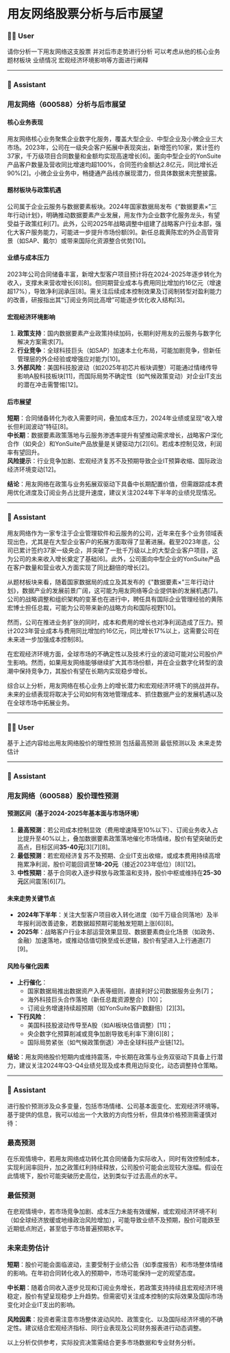 # 用友网络股票分析与后市展望

### 🧑‍💻 User

请你分析一下用友网络这支股票 并对后市走势进行分析 可以考虑从他的核心业务 题材板块 业绩情况 宏观经济环境影响等方面进行阐释

---

### 🤖 Assistant

### 用友网络（600588）分析与后市展望  
#### 核心业务表现  
用友网络核心业务聚焦企业数字化服务，覆盖大型企业、中型企业及小微企业三大市场。2023年，公司在一级央企客户拓展中表现突出，新增签约10家，累计签约37家，千万级项目合同数量和金额均实现高速增长[6]。面向中型企业的YonSuite产品客户数量及营收同比增速均超100%，合同签约金额达2.8亿元，同比增长近90%[2]。小微企业业务中，畅捷通产品线亦展现潜力，但具体数据未完整披露。  

#### 题材板块与政策机遇  
公司属于企业云服务与数据要素板块。2024年国家数据局发布《“数据要素×”三年行动计划》，明确推动数据要素产业发展，用友作为企业数字化服务龙头，有望受益于政策红利[7]。此外，公司2025年战略调整中组建了战略客户行业本部，强化大客户服务能力，可能进一步提升市场份额[9]。新任总裁黄陈宏的外企高管背景（如SAP、戴尔）或带来国际化资源整合优势[10]。  

#### 业绩与成本压力  
2023年公司合同储备丰富，新增大型客户项目预计将在2024-2025年逐步转化为收入，支撑未来营收增长[6][8]。但同期营业成本与费用同比增加约16亿元（增速超17%），导致净利润承压[8]。需关注后续成本控制效果及订阅制转型对盈利能力的改善，研报指出其“订阅业务同比高增”可能逐步优化收入结构[3]。  

#### 宏观经济环境影响  
1. **政策支持**：国内数据要素产业政策持续加码，长期利好用友的云服务与数字化解决方案需求[7]。  
2. **行业竞争**：全球科技巨头（如SAP）加速本土化布局，可能加剧竞争，但新任管理层的外企经验或增强应对能力[10]。  
3. **外部风险**：美国科技股波动（如2025年初芯片板块调整）可能通过情绪传导影响A股科技板块[11]，而国际局势不确定性（如气候政策变动）对企业IT支出的潜在冲击需警惕[12]。  

#### 后市展望  
**短期**：合同储备转化为收入需要时间，叠加成本压力，2024年业绩或呈现“收入增长但利润波动”特征[8]。  
**中长期**：数据要素政策落地与云服务渗透率提升有望推动需求增长，战略客户深化合作（如央企）和YonSuite产品放量是关键驱动力[2][6]。若成本控制见效，利润率有望回升。  
**风险提示**：行业竞争加剧、宏观经济复苏不及预期导致企业IT预算收缩、国际政治经济环境变动[12]。  

**结论**：用友网络在政策与业务拓展双驱动下具备中长期配置价值，但需跟踪成本费用优化进度及订阅业务占比提升速度，建议关注2024年下半年的业绩兑现情况。

---

### 🤖 Assistant

用友网络作为一家专注于企业管理软件和云服务的公司，近年来在多个业务领域表现出色，尤其是在大型企业客户的拓展方面取得了显著进展。截至2023年底，公司已累计签约37家一级央企，并突破了一批千万级以上的大型企业客户项目，这为公司的未来收入增长奠定了基础[6]。此外，公司面向中型企业的YonSuite产品在客户数量和营业收入方面实现了同比翻倍的增长[2]。

从题材板块来看，随着国家数据局的成立及其发布的《"数据要素×"三年行动计划》，数据产业的发展前景广阔，这可能为用友网络等企业提供新的发展机遇[7]。公司的战略调整和组织架构的变革也在进行中，聘任具有国际企业管理经验的黄陈宏博士担任总裁，可能为公司带来新的战略方向和国际视野[10]。

然而，公司在推进业务扩张的同时，成本和费用的增长也对净利润造成了压力。预计2023年营业成本与费用同比增加约16亿元，同比增长17%以上，这需要公司在未来进一步加强成本控制[8]。

在宏观经济环境方面，全球市场的不确定性以及技术行业的波动可能对公司股价产生影响。然而，如果用友网络能够继续扩大其市场份额，并在企业数字化转型的浪潮中保持竞争力，其股价有望在长期内实现稳步增长。

综合以上分析，用友网络在核心业务上的增长潜力和宏观经济环境下的挑战并存。未来的业绩表现将取决于公司如何有效地管理成本、抓住数据产业的发展机遇以及在全球市场中拓展业务。

---

### 🧑‍💻 User

基于上述内容给出用友网络股价的理性预测 包括最高预测 最低预测以及 未来走势估计

---

### 🤖 Assistant

### 用友网络（600588）股价理性预测  
#### **预测区间（基于2024-2025年基本面与市场环境）**  
1. **最高预测**：若公司成本控制显效（费用增速降至10%以下）、订阅业务收入占比提升至40%以上，叠加数据要素政策落地催化市场情绪，股价有望突破历史高点，目标区间**35-40元**[3][7][8]。  
2. **最低预测**：若宏观经济复苏不及预期、企业IT支出收缩，或成本费用持续高增拖累净利润，股价可能回调至**18-20元**（接近2023年低位）[8][12]。  
3. **中性预期**：基于合同收入逐步释放与政策温和支持，股价中枢或维持在**25-30元**区间震荡[6][7]。  

#### **未来走势关键节点**  
- **2024年下半年**：关注大型客户项目收入转化进度（如千万级合同落地）及半年报利润改善迹象，若数据超预期可能触发短期上涨[6][8]。  
- **2025年**：战略客户行业本部运营效果显现、数据要素商业化场景（如政务、金融）加速落地，或推动估值切换至成长逻辑，股价有望进入上行通道[7][9]。  

#### **风险与催化因素**  
- **上行催化**：  
  - 国家数据局推出数据资产入表等细则，直接利好公司数据服务业务[7]；  
  - 海外科技巨头合作落地（新任总裁资源整合）[10]；  
  - 订阅业务增速持续超预期（如YonSuite客户数翻倍）[2][3]。  
- **下行风险**：  
  - 美国科技股波动传导至A股（如AI板块估值调整）[11]；  
  - 央企数字化预算削减或竞争加剧导致毛利率下滑[6][8]；  
  - 国际局势紧张（如气候政策倒退）冲击全球科技产业链[12]。  

**结论**：用友网络股价短期内或维持震荡，中长期在政策与业务双驱动下具备上行潜力，建议关注2024年Q3-Q4业绩兑现及成本费用边际变化，动态调整持仓策略。

---

### 🤖 Assistant

进行股价预测涉及众多变量，包括市场情绪、公司基本面变化、宏观经济环境等。基于提供的信息，我可以给出一个大致的方向性分析，但具体价格预测需谨慎对待：

### 最高预测
在乐观情境中，若用友网络成功转化其合同储备为实际收入，同时有效控制成本，实现利润率回升，加之政策红利持续释放，公司股价可能会出现较大涨幅。假设在此情境下，股价可能突破历史高位，达到类似于过去高点的水平。

### 最低预测
在悲观情境中，若市场竞争加剧、成本压力未能有效缓解，或宏观经济环境不利（如全球经济放缓或地缘政治风险增加），可能导致业绩不及预期，股价可能跌至近期低点附近，甚至低于市场普遍预期水平。

### 未来走势估计
**短期**：股价可能会面临波动，主要受制于业绩公告（如季度报告）和市场整体情绪的影响。在年初合同转化收入的预期中，市场可能保持一定的观望态度。

**中长期**：随着合同收入逐步兑现和订阅业务增长，若政策支持持续且宏观经济环境稳定，股价有望呈现稳步上升趋势。但需密切关注成本控制的实际效果及国际市场变化对企业IT支出的影响。

**风险因素**：投资者需注意市场整体波动风险、政策变化、以及国际经济环境的不确定性。建议结合宏观经济指标、同行业表现及公司财务报表进行动态调整。

以上分析仅供参考，实际投资决策需结合更多市场数据和专业财务分析。
